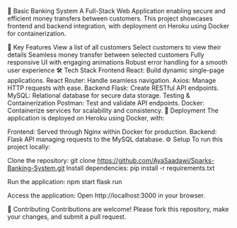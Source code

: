 🏦 Basic Banking System
A Full-Stack Web Application enabling secure and efficient money transfers between customers. This project showcases frontend and backend integration, with deployment on Heroku using Docker for containerization.

🌟 Key Features
View a list of all customers
Select customers to view their details
Seamless money transfer between selected customers
Fully responsive UI with engaging animations
Robust error handling for a smooth user experience
🛠 Tech Stack
Frontend
React: Build dynamic single-page applications.
React Router: Handle seamless navigation.
Axios: Manage HTTP requests with ease.
Backend
Flask: Create RESTful API endpoints.
MySQL: Relational database for secure data storage.
Testing & Containerization
Postman: Test and validate API endpoints.
Docker: Containerize services for scalability and consistency.
🚀 Deployment
The application is deployed on Heroku using Docker, with:

Frontend: Served through Nginx within Docker for production.
Backend: Flask API managing requests to the MySQL database.
⚙️ Setup
To run this project locally:

Clone the repository:
git clone https://github.com/AyaSaadawi/Sparks-Banking-System.git
Install dependencies: 
pip install -r requirements.txt

Run the application:
npm start
flask run

Access the application:
Open http://localhost:3000 in your browser.

🤝 Contributing
Contributions are welcome! Please fork this repository, make your changes, and submit a pull request.
